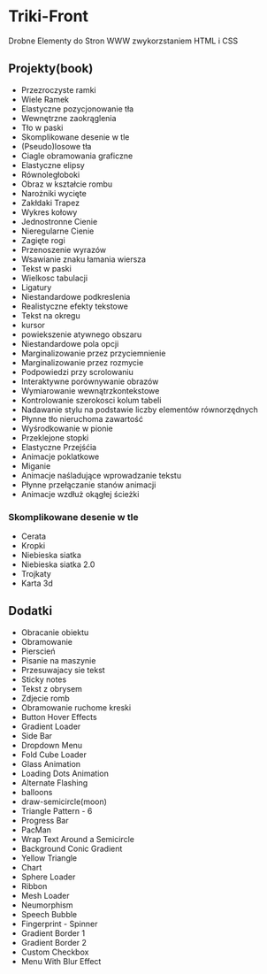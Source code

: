 # Triki-Front
Drobne Elementy do Stron WWW zwykorzstaniem HTML i CSS
## Projekty(book)
- Przezroczyste ramki
- Wiele Ramek
- Elastyczne pozycjonowanie tła
- Wewnętrzne zaokrąglenia
- Tło w paski
- Skomplikowane desenie w tle
- (Pseudo)losowe tła
- Ciagle obramowania graficzne
- Elastyczne elipsy
- Równoległoboki
- Obraz w kształcie rombu
- Narożniki wycięte
- Zakłdaki Trapez
- Wykres kołowy
- Jednostronne Cienie
- Nieregularne Cienie
- Zagięte rogi
- Przenoszenie wyrazów
- Wsawianie znaku łamania wiersza
- Tekst w paski
- Wielkosc tabulacji
- Ligatury
- Niestandardowe podkreslenia
- Realistyczne efekty tekstowe
- Tekst na okregu
- kursor
- powiekszenie atywnego obszaru
- Niestandardowe pola opcji
- Marginalizowanie przez przyciemnienie
- Marginalizowanie przez rozmycie
- Podpowiedzi przy scrolowaniu
- Interaktywne porównywanie obrazów
- Wymiarowanie wewnątrzkontekstowe
- Kontrolowanie szerokosci kolum tabeli
- Nadawanie stylu na podstawie liczby elementów równorzędnych
- Płynne tło nieruchoma zawartość
- Wyśrodkowanie w pionie
- Przeklejone stopki
- Elastyczne Przejśćia
- Animacje poklatkowe
- Miganie
- Animacje naśladujące wprowadzanie tekstu
- Płynne przełączanie stanów animacji
- Animacje wzdłuż okągłej ścieżki

### Skomplikowane desenie w tle
- Cerata
- Kropki
- Niebieska siatka
- Niebieska siatka 2.0
- Trojkaty
- Karta 3d

## Dodatki
- Obracanie obiektu
- Obramowanie
- Pierscień
- Pisanie na maszynie
- Przesuwajacy sie tekst
- Sticky notes
- Tekst z obrysem
- Zdjecie romb 
- Obramowanie ruchome kreski
- Button Hover Effects
- Gradient Loader
- Side Bar
- Dropdown Menu
- Fold Cube Loader
- Glass Animation
- Loading Dots Animation
- Alternate Flashing
- balloons
- draw-semicircle(moon)
- Triangle Pattern - 6
- Progress Bar
- PacMan
- Wrap Text Around a Semicircle
- Background Conic Gradient
- Yellow Triangle
- Chart
- Sphere Loader
- Ribbon
- Mesh Loader
- Neumorphism
- Speech Bubble
- Fingerprint - Spinner
- Gradient Border 1
- Gradient Border 2
- Custom Checkbox
- Menu With Blur Effect
